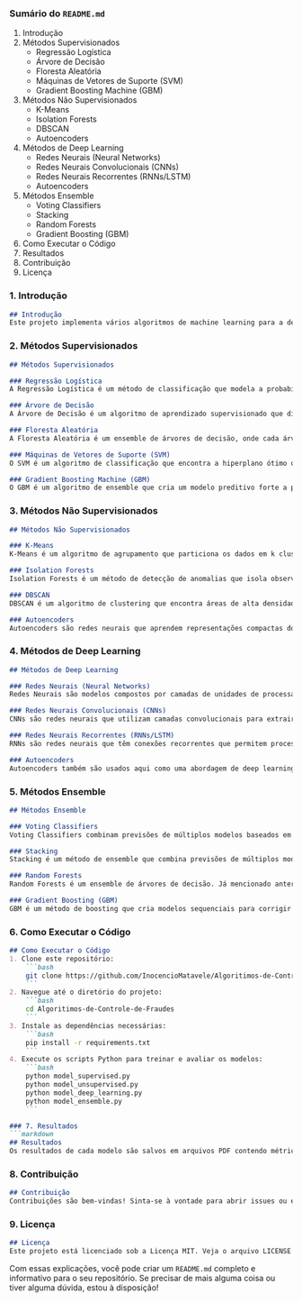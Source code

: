 
### Sumário do `README.md`
1. Introdução
2. Métodos Supervisionados
    - Regressão Logística
    - Árvore de Decisão
    - Floresta Aleatória
    - Máquinas de Vetores de Suporte (SVM)
    - Gradient Boosting Machine (GBM)
3. Métodos Não Supervisionados
    - K-Means
    - Isolation Forests
    - DBSCAN
    - Autoencoders
4. Métodos de Deep Learning
    - Redes Neurais (Neural Networks)
    - Redes Neurais Convolucionais (CNNs)
    - Redes Neurais Recorrentes (RNNs/LSTM)
    - Autoencoders
5. Métodos Ensemble
    - Voting Classifiers
    - Stacking
    - Random Forests
    - Gradient Boosting (GBM)
6. Como Executar o Código
7. Resultados
8. Contribuição
9. Licença

### 1. Introdução
```markdown
## Introdução
Este projeto implementa vários algoritmos de machine learning para a detecção de fraudes em transações com cartões de crédito. Utilizamos métodos supervisionados, não supervisionados, deep learning e ensemble methods para comparar e avaliar o desempenho de cada abordagem.
```

### 2. Métodos Supervisionados
```markdown
## Métodos Supervisionados

### Regressão Logística
A Regressão Logística é um método de classificação que modela a probabilidade de uma classe binária. Neste projeto, usamos a Regressão Logística para prever se uma transação é fraudulenta ou não.

### Árvore de Decisão
A Árvore de Decisão é um algoritmo de aprendizado supervisionado que divide os dados em subconjuntos baseados em perguntas de sim/não sobre as características dos dados. Usamos este algoritmo para criar uma árvore de decisão para classificar transações como fraudulentas ou não.

### Floresta Aleatória
A Floresta Aleatória é um ensemble de árvores de decisão, onde cada árvore é construída a partir de um subconjunto aleatório dos dados. O resultado final é obtido pela votação da maioria das árvores. Utilizamos este método para melhorar a robustez e precisão das previsões.

### Máquinas de Vetores de Suporte (SVM)
O SVM é um algoritmo de classificação que encontra a hiperplano ótimo que separa as classes nos dados. Utilizamos o SVM com kernel linear para classificar as transações.

### Gradient Boosting Machine (GBM)
O GBM é um algoritmo de ensemble que cria um modelo preditivo forte a partir de um conjunto de modelos fracos, adicionando árvores de decisão de forma sequencial. Utilizamos o GBM para melhorar a precisão das previsões.
```

### 3. Métodos Não Supervisionados
```markdown
## Métodos Não Supervisionados

### K-Means
K-Means é um algoritmo de agrupamento que particiona os dados em k clusters, onde cada ponto pertence ao cluster com o centroide mais próximo. Usamos K-Means para agrupar as transações e identificar anomalias.

### Isolation Forests
Isolation Forests é um método de detecção de anomalias que isola observações ao dividir repetidamente os dados de forma aleatória. Usamos este método para identificar transações anômalas que se diferenciam do padrão geral.

### DBSCAN
DBSCAN é um algoritmo de clustering que encontra áreas de alta densidade e as separa de áreas de baixa densidade. Utilizamos o DBSCAN para detectar clusters e anomalias nas transações.

### Autoencoders
Autoencoders são redes neurais que aprendem representações compactas dos dados e podem ser usadas para identificar desvios. Usamos autoencoders para detectar transações que se desviam do padrão aprendido.
```

### 4. Métodos de Deep Learning
```markdown
## Métodos de Deep Learning

### Redes Neurais (Neural Networks)
Redes Neurais são modelos compostos por camadas de unidades de processamento que aprendem a mapear entradas para saídas. Usamos redes neurais densamente conectadas para classificar as transações.

### Redes Neurais Convolucionais (CNNs)
CNNs são redes neurais que utilizam camadas convolucionais para extrair características locais dos dados. Usamos CNNs para detectar padrões nas transações que indicam fraudes.

### Redes Neurais Recorrentes (RNNs/LSTM)
RNNs são redes neurais que têm conexões recorrentes que permitem processar sequências de dados. LSTMs são uma variante de RNNs que lidam melhor com dependências de longo prazo. Usamos LSTMs para modelar sequências de transações e detectar fraudes.

### Autoencoders
Autoencoders também são usados aqui como uma abordagem de deep learning para detectar anomalias, aprendendo representações compactas dos dados e identificando desvios significativos.
```

### 5. Métodos Ensemble
```markdown
## Métodos Ensemble

### Voting Classifiers
Voting Classifiers combinam previsões de múltiplos modelos baseados em votação. Usamos este método para agregar previsões de diferentes modelos e melhorar a precisão.

### Stacking
Stacking é um método de ensemble que combina previsões de múltiplos modelos usando outro modelo. Utilizamos Stacking para melhorar a robustez e precisão das previsões.

### Random Forests
Random Forests é um ensemble de árvores de decisão. Já mencionado anteriormente na seção de métodos supervisionados.

### Gradient Boosting (GBM)
GBM é um método de boosting que cria modelos sequenciais para corrigir erros dos modelos anteriores. Já mencionado anteriormente na seção de métodos supervisionados.
```

### 6. Como Executar o Código
```markdown
## Como Executar o Código
1. Clone este repositório:
    ```bash
    git clone https://github.com/InocencioMatavele/Algoritimos-de-Controle-de-Fraudes.git
    ```
2. Navegue até o diretório do projeto:
    ```bash
    cd Algoritimos-de-Controle-de-Fraudes
    ```
3. Instale as dependências necessárias:
    ```bash
    pip install -r requirements.txt
    ```
4. Execute os scripts Python para treinar e avaliar os modelos:
    ```bash
    python model_supervised.py
    python model_unsupervised.py
    python model_deep_learning.py
    python model_ensemble.py
    ```

### 7. Resultados
```markdown
## Resultados
Os resultados de cada modelo são salvos em arquivos PDF contendo métricas de avaliação detalhadas. Esses PDFs são gerados automaticamente após a execução dos scripts.
```

### 8. Contribuição
```markdown
## Contribuição
Contribuições são bem-vindas! Sinta-se à vontade para abrir issues ou enviar pull requests.
```

### 9. Licença
```markdown
## Licença
Este projeto está licenciado sob a Licença MIT. Veja o arquivo LICENSE para mais detalhes.
```

Com essas explicações, você pode criar um `README.md` completo e informativo para o seu repositório. Se precisar de mais alguma coisa ou tiver alguma dúvida, estou à disposição!
